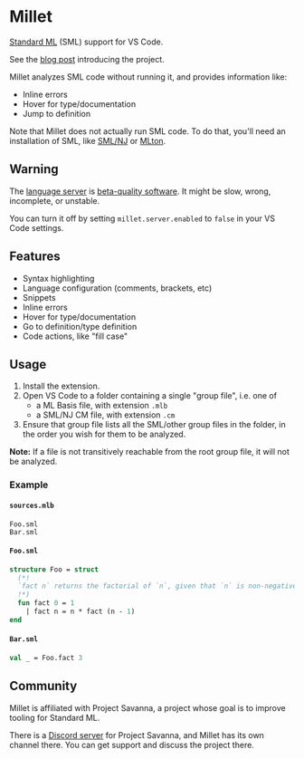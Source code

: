 # Millet

[Standard ML][sml] (SML) support for VS Code.

See the [blog post][blog] introducing the project.

Millet analyzes SML code without running it, and provides information like:

- Inline errors
- Hover for type/documentation
- Jump to definition

Note that Millet does not actually run SML code. To do that, you'll need an installation of SML, like [SML/NJ][smlnj] or [MLton][mlton].

## Warning

The [language server][lang-srv] is [beta-quality software][known-issues]. It might be slow, wrong, incomplete, or unstable.

You can turn it off by setting `millet.server.enabled` to `false` in your VS Code settings.

## Features

- Syntax highlighting
- Language configuration (comments, brackets, etc)
- Snippets
- Inline errors
- Hover for type/documentation
- Go to definition/type definition
- Code actions, like "fill case"

## Usage

1. Install the extension.
2. Open VS Code to a folder containing a single "group file", i.e. one of
   - a ML Basis file, with extension `.mlb`
   - a SML/NJ CM file, with extension `.cm`
3. Ensure that group file lists all the SML/other group files in the folder, in the order you wish for them to be analyzed.

**Note:** If a file is not transitively reachable from the root group file, it will not be analyzed.

### Example

#### `sources.mlb`

```mlb
Foo.sml
Bar.sml
```

#### `Foo.sml`

```sml
structure Foo = struct
  (*!
  `fact n` returns the factorial of `n`, given that `n` is non-negative.
  !*)
  fun fact 0 = 1
    | fact n = n * fact (n - 1)
end
```

#### `Bar.sml`

```sml
val _ = Foo.fact 3
```

## Community

Millet is affiliated with Project Savanna, a project whose goal is to improve tooling for Standard ML.

There is a [Discord server][discord] for Project Savanna, and Millet has its own channel there. You can get support and discuss the project there.

[blog]: https://azdavis.net/posts/millet/
[discord]: https://discord.gg/hgPSUby2Ny
[known-issues]: https://github.com/azdavis/millet/blob/main/docs/known-issues.md
[lang-srv]: https://microsoft.github.io/language-server-protocol/
[mlton]: http://mlton.org
[sml]: https://smlfamily.github.io
[smlnj]: https://www.smlnj.org
